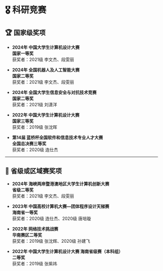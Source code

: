 <span class='anchor' id='-kyjs'></span>
# 🎖 科研竞赛

## 🏆 国家级奖项

- **2024年 中国大学生计算机设计大赛**  
  **国家一等奖**  
  获奖者：2021级 李文杰、段雯丽

- **2024年 全国机器人及人工智能大赛**  
  **国家二等奖**  
  获奖者：2021级 李文杰、段雯丽

- **2024年 全国大学生信息安全与对抗技术竞赛**  
  **国家二等奖**  
  获奖者：2021级 刘潇洋

- **2022年 中国大学生计算机设计大赛**  
  **国家三等奖**  
  获奖者：2019级 张沈晖

- **第14届 蓝桥杯全国软件和信息技术专业人才大赛**  
  **全国总决赛三等奖**  
  获奖者：2020级 连仕杰

---

## 🥈 省级或区域赛奖项

- **2024年 海峡两岸暨港澳地区大学生计算机创新大赛**  
  **省级二等奖**  
  获奖者：2021级 李文杰、段雯丽

- **2023年 中国高校计算机大赛—团体程序设计天梯赛**  
  **海南省一等奖**  
  获奖者：2020级 连仕杰、2020级 唐培璇

- **2022年 网络技术挑战赛**  
  **华南赛区二等奖**  
  获奖者：2019级 张沈辉、2020级 孙建飞

- **2022年 中国大学生计算机设计大赛 海南省级赛（本科组）**  
  **二等奖**  
  获奖者：2019级 张紫祎
